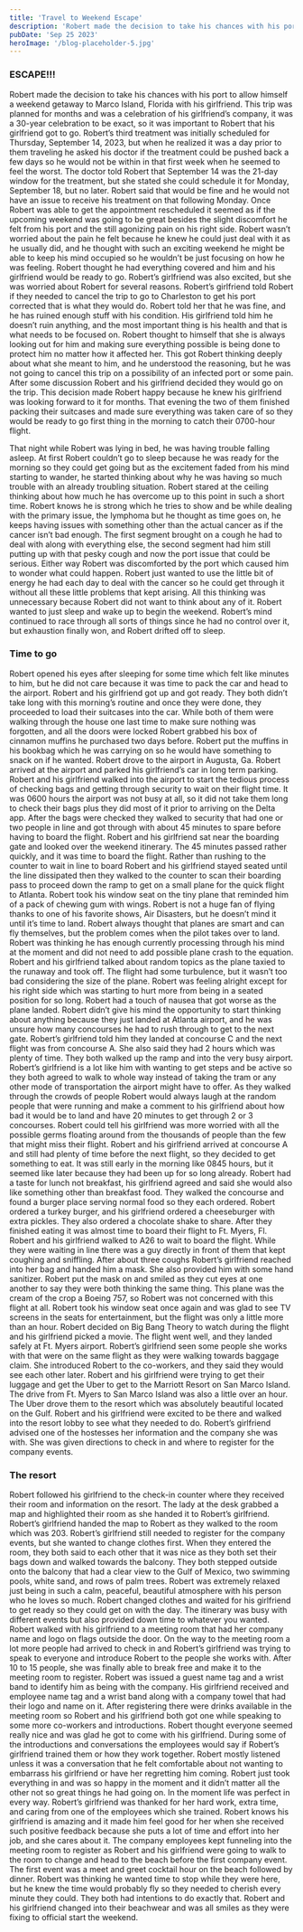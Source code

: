 ```yaml
---
title: 'Travel to Weekend Escape'
description: 'Robert made the decision to take his chances with his port to allow himself a weekend getaway '
pubDate: 'Sep 25 2023'
heroImage: '/blog-placeholder-5.jpg'
---
```


### ESCAPE!!!

Robert made the decision to take his chances with his port to allow himself a weekend getaway to Marco Island, Florida with his girlfriend. This trip was planned for months and was a celebration of his girlfriend’s company, it was a 30-year celebration to be exact, so it was important to Robert that his girlfriend got to go. Robert’s third treatment was initially scheduled for Thursday, September 14, 2023, but when he realized it was a day prior to them traveling he asked his doctor if the treatment could be pushed back a few days so he would not be within in that first week when he seemed to feel the worst. The doctor told Robert that September 14 was the 21-day window for the treatment, but she stated she could schedule it for Monday, September 18, but no later. Robert said that would be fine and he would not have an issue to receive his treatment on that following Monday. Once Robert was able to get the appointment rescheduled it seemed as if the upcoming weekend was going to be great besides the slight discomfort he felt from his port and the still agonizing pain on his right side. Robert wasn’t worried about the pain he felt because he knew he could just deal with it as he usually did, and he thought with such an exciting weekend he might be able to keep his mind occupied so he wouldn’t be just focusing on how he was feeling. Robert thought he had everything covered and him and his girlfriend would be ready to go. Robert’s girlfriend was also excited, but she was worried about Robert for several reasons. Robert’s girlfriend told Robert if they needed to cancel the trip to go to Charleston to get his port corrected that is what they would do. Robert told her that he was fine, and he has ruined enough stuff with his condition. His girlfriend told him he doesn’t ruin anything, and the most important thing is his health and that is what needs to be focused on. Robert thought to himself that she is always looking out for him and making sure everything possible is being done to protect him no matter how it affected her. This got Robert thinking deeply about what she meant to him, and he understood the reasoning, but he was not going to cancel this trip on a possibility of an infected port or some pain. After some discussion Robert and his girlfriend decided they would go on the trip. This decision made Robert happy because he knew his girlfriend was looking forward to it for months. That evening the two of them finished packing their suitcases and made sure everything was taken care of so they would be ready to go first thing in the morning to catch their 0700-hour flight.

That night while Robert was lying in bed, he was having trouble falling asleep. At first Robert couldn’t go to sleep because he was ready for the morning so they could get going but as the excitement faded from his mind starting to wander, he started thinking about why he was having so much trouble with an already troubling situation. Robert stared at the ceiling thinking about how much he has overcome up to this point in such a short time. Robert knows he is strong which he tries to show and be while dealing with the primary issue, the lymphoma but he thought as time goes on, he keeps having issues with something other than the actual cancer as if the cancer isn’t bad enough. The first segment brought on a cough he had to deal with along with everything else, the second segment had him still putting up with that pesky cough and now the port issue that could be serious. Either way Robert was discomforted by the port which caused him to wonder what could happen. Robert just wanted to use the little bit of energy he had each day to deal with the cancer so he could get through it without all these little problems that kept arising. All this thinking was unnecessary because Robert did not want to think about any of it. Robert wanted to just sleep and wake up to begin the weekend. Robert’s mind continued to race through all sorts of things since he had no control over it, but exhaustion finally won, and Robert drifted off to sleep.

### Time to go

Robert opened his eyes after sleeping for some time which felt like minutes to him, but he did not care because it was time to pack the car and head to the airport. Robert and his girlfriend got up and got ready. They both didn’t take long with this morning’s routine and once they were done, they proceeded to load their suitcases into the car. While both of them were walking through the house one last time to make sure nothing was forgotten, and all the doors were locked Robert grabbed his box of cinnamon muffins he purchased two days before. Robert put the muffins in his bookbag which he was carrying on so he would have something to snack on if he wanted. Robert drove to the airport in Augusta, Ga. Robert arrived at the airport and parked his girlfriend’s car in long term parking. Robert and his girlfriend walked into the airport to start the tedious process of checking bags and getting through security to wait on their flight time. It was 0600 hours the airport was not busy at all, so it did not take them long to check their bags plus they did most of it prior to arriving on the Delta app. After the bags were checked they walked to security that had one or two people in line and got through with about 45 minutes to spare before having to board the flight. Robert and his girlfriend sat near the boarding gate and looked over the weekend itinerary. The 45 minutes passed rather quickly, and it was time to board the flight. Rather than rushing to the counter to wait in line to board Robert and his girlfriend stayed seated until the line dissipated then they walked to the counter to scan their boarding pass to proceed down the ramp to get on a small plane for the quick flight to Atlanta. Robert took his window seat on the tiny plane that reminded him of a pack of chewing gum with wings. Robert is not a huge fan of flying thanks to one of his favorite shows, Air Disasters, but he doesn’t mind it until it’s time to land. Robert always thought that planes are smart and can fly themselves, but the problem comes when the pilot takes over to land. Robert was thinking he has enough currently processing through his mind at the moment and did not need to add possible plane crash to the equation. Robert and his girlfriend talked about random topics as the plane taxied to the runaway and took off. The flight had some turbulence, but it wasn’t too bad considering the size of the plane. Robert was feeling alright except for his right side which was starting to hurt more from being in a seated position for so long. Robert had a touch of nausea that got worse as the plane landed. Robert didn’t give his mind the opportunity to start thinking about anything because they just landed at Atlanta airport, and he was unsure how many concourses he had to rush through to get to the next gate. Robert’s girlfriend told him they landed at concourse C and the next flight was from concourse A. She also said they had 2 hours which was plenty of time. They both walked up the ramp and into the very busy airport. Robert’s girlfriend is a lot like him with wanting to get steps and be active so they both agreed to walk to whole way instead of taking the tram or any other mode of transportation the airport might have to offer. As they walked through the crowds of people Robert would always laugh at the random people that were running and make a comment to his girlfriend about how bad it would be to land and have 20 minutes to get through 2 or 3 concourses. Robert could tell his girlfriend was more worried with all the possible germs floating around from the thousands of people than the few that might miss their flight. Robert and his girlfriend arrived at concourse A and still had plenty of time before the next flight, so they decided to get something to eat. It was still early in the morning like 0845 hours, but it seemed like later because they had been up for so long already. Robert had a taste for lunch not breakfast, his girlfriend agreed and said she would also like something other than breakfast food. They walked the concourse and found a burger place serving normal food so they each ordered. Robert ordered a turkey burger, and his girlfriend ordered a cheeseburger with extra pickles. They also ordered a chocolate shake to share. After they finished eating it was almost time to board their flight to Ft. Myers, Fl. Robert and his girlfriend walked to A26 to wait to board the flight. While they were waiting in line there was a guy directly in front of them that kept coughing and sniffling. After about three coughs Robert’s girlfriend reached into her bag and handed him a mask. She also provided him with some hand sanitizer. Robert put the mask on and smiled as they cut eyes at one another to say they were both thinking the same thing. This plane was the cream of the crop a Boeing 757, so Robert was not concerned with this flight at all. Robert took his window seat once again and was glad to see TV screens in the seats for entertainment, but the flight was only a little more than an hour. Robert decided on Big Bang Theory to watch during the flight and his girlfriend picked a movie. The flight went well, and they landed safely at Ft. Myers airport. Robert’s girlfriend seen some people she works with that were on the same flight as they were walking towards baggage claim. She introduced Robert to the co-workers, and they said they would see each other later. Robert and his girlfriend were trying to get their luggage and get the Uber to get to the Marriott Resort on San Marco Island. The drive from Ft. Myers to San Marco Island was also a little over an hour. The Uber drove them to the resort which was absolutely beautiful located on the Gulf. Robert and his girlfriend were excited to be there and walked into the resort lobby to see what they needed to do. Robert’s girlfriend advised one of the hostesses her information and the company she was with. She was given directions to check in and where to register for the company events.

### The resort

Robert followed his girlfriend to the check-in counter where they received their room and information on the resort. The lady at the desk grabbed a map and highlighted their room as she handed it to Robert’s girlfriend. Robert’s girlfriend handed the map to Robert as they walked to the room which was 203. Robert’s girlfriend still needed to register for the company events, but she wanted to change clothes first. When they entered the room, they both said to each other that it was nice as they both set their bags down and walked towards the balcony. They both stepped outside onto the balcony that had a clear view to the Gulf of Mexico, two swimming pools, white sand, and rows of palm trees. Robert was extremely relaxed just being in such a calm, peaceful, beautiful atmosphere with his person who he loves so much. Robert changed clothes and waited for his girlfriend to get ready so they could get on with the day. The itinerary was busy with different events but also provided down time to whatever you wanted. Robert walked with his girlfriend to a meeting room that had her company name and logo on flags outside the door. On the way to the meeting room a lot more people had arrived to check in and Robert’s girlfriend was trying to speak to everyone and introduce Robert to the people she works with. After 10 to 15 people, she was finally able to break free and make it to the meeting room to register. Robert was issued a guest name tag and a wrist band to identify him as being with the company. His girlfriend received and employee name tag and a wrist band along with a company towel that had their logo and name on it. After registering there were drinks available in the meeting room so Robert and his girlfriend both got one while speaking to some more co-workers and introductions. Robert thought everyone seemed really nice and was glad he got to come with his girlfriend. During some of the introductions and conversations the employees would say if Robert’s girlfriend trained them or how they work together. Robert mostly listened unless it was a conversation that he felt comfortable about not wanting to embarrass his girlfriend or have her regretting him coming. Robert just took everything in and was so happy in the moment and it didn’t matter all the other not so great things he had going on. In the moment life was perfect in every way. Robert’s girlfriend was thanked for her hard work, extra time, and caring from one of the employees which she trained. Robert knows his girlfriend is amazing and it made him feel good for her when she received such positive feedback because she puts a lot of time and effort into her job, and she cares about it. The company employees kept funneling into the meeting room to register as Robert and his girlfriend were going to walk to the room to change and head to the beach before the first company event. The first event was a meet and greet cocktail hour on the beach followed by dinner. Robert was thinking he wanted time to stop while they were here, but he knew the time would probably fly so they needed to cherish every minute they could. They both had intentions to do exactly that. Robert and his girlfriend changed into their beachwear and was all smiles as they were fixing to official start the weekend.
